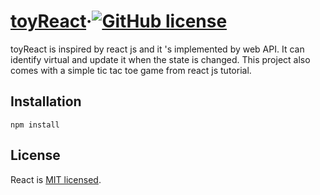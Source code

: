 # [toyReact](https://github.com/BubbleKID/toyReact)&middot;[![GitHub license](https://img.shields.io/badge/license-MIT-blue.svg)](https://github.com/BubbleKID/toyReact/blob/master/LICENSE)

toyReact is inspired by react js and it 's implemented by web API. It can identify virtual and update it when the state is changed. This project also comes with a simple tic tac toe game from react js tutorial.

## Installation
```npm install```
## License

React is [MIT licensed](./LICENSE).